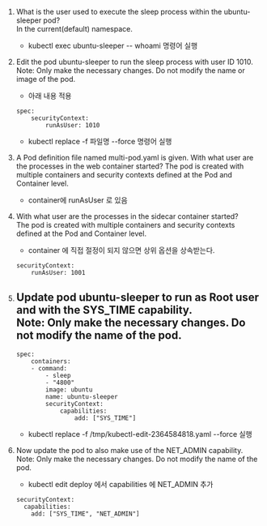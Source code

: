 1. What is the user used to execute the sleep process within the ubuntu-sleeper pod?<br>
In the current(default) namespace.
    - kubectl exec ubuntu-sleeper -- whoami 명령어 실행


2. Edit the pod ubuntu-sleeper to run the sleep process with user ID 1010.<br>
Note: Only make the necessary changes. Do not modify the name or image of the pod.
    - 아래 내용 적용
    ```        
    spec:
        securityContext:
            runAsUser: 1010
    ```
    - kubectl replace -f 파일명 --force 명령어 실행


3. A Pod definition file named multi-pod.yaml is given. With what user are the processes in the web container started?<vr>
The pod is created with multiple containers and security contexts defined at the Pod and Container level.
    - container에 runAsUser 로 있음



4. With what user are the processes in the sidecar container started?<br>
The pod is created with multiple containers and security contexts defined at the Pod and Container level.
    - container 에 직접 절정이 되지 않으면 상위 옵션을 상속받는다.
    ```
    securityContext:
        runAsUser: 1001
    ```


5. Update pod ubuntu-sleeper to run as Root user and with the SYS_TIME capability.<br>
Note: Only make the necessary changes. Do not modify the name of the pod.
    - 
    ```
    spec:
        containers:
        - command:
            - sleep
            - "4800"
            image: ubuntu
            name: ubuntu-sleeper
            securityContext:
                capabilities:
                    add: ["SYS_TIME"]
    ```
    - kubectl replace -f /tmp/kubectl-edit-2364584818.yaml --force 실행




6. Now update the pod to also make use of the NET_ADMIN capability.<br>
Note: Only make the necessary changes. Do not modify the name of the pod.
    - kubectl edit deploy 에서 capabilities 에 NET_ADMIN 추가
    ```
    securityContext:
      capabilities:
        add: ["SYS_TIME", "NET_ADMIN"]
    ```